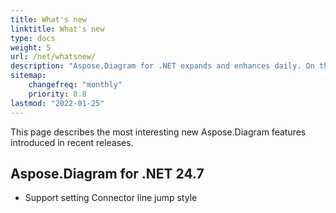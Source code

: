 ```yaml
---
title: What's new
linktitle: What's new
type: docs
weight: 5
url: /net/whatsnew/
description: "Aspose.Diagram for .NET expands and enhances daily. On this page, you can learn about the huge and most interesting features of the product."
sitemap:
    changefreq: "monthly"
    priority: 0.8
lastmod: "2022-01-25"
---
```


This page describes the most interesting new Aspose.Diagram features introduced in recent releases.

## Aspose.Diagram for .NET 24.7

* Support setting Connector line jump style



